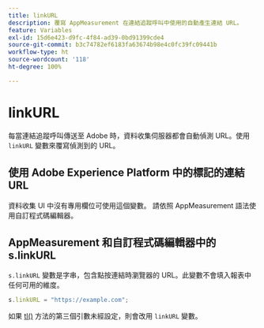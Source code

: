 ```yaml
---
title: linkURL
description: 覆寫 AppMeasurement 在連結追蹤呼叫中使用的自動產生連結 URL。
feature: Variables
exl-id: 15d6e423-d9fc-4f84-ad39-0bd91399cde4
source-git-commit: b3c74782ef6183fa63674b98e4c0fc39fc09441b
workflow-type: ht
source-wordcount: '118'
ht-degree: 100%

---
```


# linkURL

每當連結追蹤呼叫傳送至 Adobe 時，資料收集伺服器都會自動偵測 URL。使用 `linkURL` 變數來覆寫偵測到的 URL。

## 使用 Adobe Experience Platform 中的標記的連結 URL

資料收集 UI 中沒有專用欄位可使用這個變數。 請依照 AppMeasurement 語法使用自訂程式碼編輯器。

## AppMeasurement 和自訂程式碼編輯器中的 s.linkURL

`s.linkURL` 變數是字串，包含點按連結時瀏覽器的 URL。此變數不會填入報表中任何可用的維度。

```js
s.linkURL = "https://example.com";
```

如果 [tl()](../functions/tl-method.md) 方法的第三個引數未經設定，則會改用 `linkURL` 變數。

